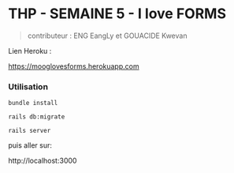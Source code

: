 # THP - SEMAINE 5 - I love FORMS


> contributeur : ENG EangLy et GOUACIDE Kwevan


Lien Heroku : 

https://mooglovesforms.herokuapp.com


### Utilisation

`bundle install`

`rails db:migrate`

`rails server`

puis aller sur: 

http://localhost:3000








